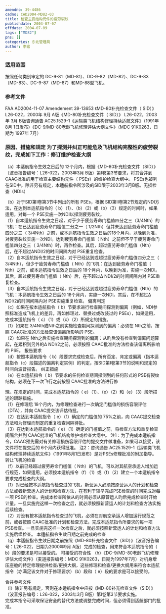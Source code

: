 ```yaml
---
amendno: 39-4486  
cadno: CAD2004-MD82-03  
title: 检查主要结构元件的疲劳裂纹  
publishdate: 2004-07-07  
effdate: 2004-07-09  
tags: ["MD82"]  
pns: []  
categories: 东北管理局  
author: 李宏  
---
```

  
### 适用范围  
按照任何类别审定的 DC-9-81（MD-81）、DC-9-82（MD-82）、DC-9-83（MD-83）、DC-9-87（MD-87）和MD-88型飞机。  
  
<!--more-->  
### 参考文件  
FAA AD2004-11-07  Amendement 39-13653 《MD-80补充检查文件（ SID）》 L26-022，2000年 9月 A版《MD-80补充检查文件（ SID）》 L26-022，2003年 3月 B版咨询通告 AC25.1529-1《运输类飞机结构修理持续适航文件》（1991年 8月 1日发布）《DC-9/MD-80老龄飞机修理评估大纲文件》（MDC 91K0263，日期为 1997年 7月）  
  
### 原因、措施和规定 为了探测并纠正可能危及飞机结构完整性的疲劳裂纹，完成如下工作：修订维护检查大纲  
（a）本适航指令生效之日后的 12个月内，根据《MD-80补充检查文件（SID）》（波音报告编号：L26-022，2003年3月 B版）第Ⅰ卷第3节要求，将其合并到CAAC批准的用于检查主要结构元件（ PSEs）的维护检查大纲中。 PSEs也被列在SID中。除非另有规定，本适航指令所涉及的SID限于2003年3月B版。无损检查（NDIs）  
    
（b）对于SID第Ⅰ卷第3节中列出的所有 PSEs，根据 SID第II卷第2节规定的NDI方法，在达到本适航指令的（ b）（1）、（b）（2）或（b）（3）规定的时间时，如果适用，对每一个 PSE实施一次NDI以探测疲劳裂纹。  
（1）自本适航指令生效之日起，对于少于疲劳寿命门槛值四分之三（3/4Nth）的飞机：在已达到疲劳寿命门槛值二分之一（ 1/2Nth）但并未达到疲劳寿命门槛值四分之三（ 3/4Nth）之前，或本适航指令生效之日后的18个月内，以晚到为准，对疲劳裂纹实施一次NDI。达到疲劳寿命门槛值（ Nth）之前但不早于疲劳寿命门槛值四分之三（ 3/4Nth）时，再作检查。其后，超过疲劳寿命门槛值（Nth）后，在不超过ΔNDI/2的时间间隔内对 PSE重复检查。  
（2）自本适航指令生效之日起，对于已经达到或超过疲劳寿命门槛值四分之三（ 3/4Nth），但少于疲劳寿命门槛值（ Nth）的飞机：在达到疲劳寿命门槛值（ Nth）之前，或本适航指令生效之日后的 18个月内，以晚到为准，实施一次NDI。其后，超过疲劳寿命门槛值（ Nth）后，在不超过Δ NDI/2的时间间隔内对 PSE重复检查。  
（3）自本适航指令生效之日起，对于已经达到或超过疲劳寿命门槛值（Nth）的飞机：本适航指令生效之日后的 18个月内，实施一次NDI。其后，在不超过Δ NDI/2的时间间隔内对 PSE实施重复检查。 偏离判定  
（c）如果在按本适航指令（ b）节要求进行检查期间探测到偏离（例如，NDI参照标准造成飞机上的差异，再如修理过、替换过或改装过的 PSEs），如果适用，完成本适航指令（ c）（1）或（c）（2）所规定的措施。  
（1）如果在 3/4Nth或Nth之前实施检查期间探测到的偏离：必须在 Nth之前，按照 CAAC批准的方法检查该偏离所影响的 PSE。  
（2）如果在 Nth之后实施检查期间探测到的偏离：从昀后没有检查到偏离问题算起，在累积到另外的Δ NDI/2之前，必须按照 CAAC批准的方法检查该偏离所影响的 PSE。 报告要求  
（d）按照本适航指令（ b）段要求完成检查后，所有否定、肯定或偏离（指本适航指令（c）段描述的偏离判定实例）的判定，按SID第Ⅰ卷第3节的说明和规定的时间向波音报告。 纠正措施  
（e）在本适航指令（ b）节要求的任何检查期间探测到的任何形式的 PSE有裂纹结构，必须在下一次飞行之前按照 CAAC批准的方法进行修  
  
    
理。在规定的时间，完成本适航指令的（ e）（1）、（e）（2）和（e）（3）段所描述的跟踪措施。  
（1）在修理后 18个月内，为修理检查进行一次确定门槛值的损伤容限评估（DTA），并向 CAAC提交该评估待批。  
（2）在达到本适航指令（ e）（1）确定的门槛值的 75%之前，向 CAAC提交检查方法和为修理而制定的重复检查间隔待批。  
（3）在达到本适航指令的（ e）（1）确定的门槛值之前，将检查方法和重复检查间隔合并到 CAAC批准的飞机结构维护或检查大纲中。 注1：为了完成本适航指令，CAAC预先需对有关修理损伤容限评估的提交文件做准备，如果可以接受，该文件将在提交后的 6个月内获得批准。 注2：咨询通告 AC25.1529-1《运输类飞机结构修理持续适航文件》（1991年8月1日发布）是对PSEs修理批准的附加指导。 转让飞机的检查  
（f）以前已经超过疲劳寿命门槛值（ Nth）的飞机，可以对其航空承运人增加运行规范，如果适用，必须按本适航指令（f）（1）或（f）（2）建立一个本适航指令要求完成检查的大纲。  
（1）对已经按本适航指令检查过的飞机，新营运人必须按原营运人的计划和检查方法或者新营运人的计划和检查方法，在有利于较早完成PSE检查的时间完成对每一项 PSE的检查。完成本检查所依从的时间必须从原营运人昀后完成检查时开始计量。一旦实施完这样一次检查之后，就必须按照新营运人的计划和检查方法实施后续检查。  
（2）对没有按本适航指令检查过的飞机，必须在对航空承运人增加运行规范之前，或者按照 CAAC批准的计划和检查方法，完成本适航指令所要求的每一项 PSE检查。一旦实施完这样一次检查之后，就必须按照新营运人的计划和检查方法实施后续检查。 本适航指令生效日期之前完成的检查  
（g）本适航指令生效日期之前按照《MD-80补充检查文件（SID）》（波音报告编号：L26-022，日期为2000年9月 A版）完成的检查，用来符合本适航指令的（ b）段的要求是可以接受的。 可接受的符合性 （h）《DC-9/MD-80老龄飞机修理评估大纲文件》（麦道报告编号：MDC 91K0263，日期为1997年7月）对机身增压座舱的特定修理提供检查/更换大纲，这些修理和检查/更换大纲用来符合本适航指令（亦满足该文件对于修理要求）（b）段和（ e）段的要求是可以接受的。  
  
    
合并参考文件  
（i）除非另有规定，否则在本适航指令中应按《MD-80补充检查文件（SID）》（波音报告编号：L26-022，2003年3月 B版）第Ⅰ卷第3节要求实施。  
完成本指令可采取保证安全的替代方法或调整完成时间，但必须得到适航部门的批准。  
